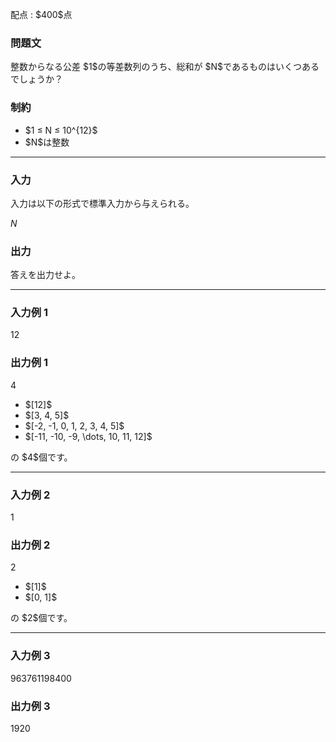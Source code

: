 
<div>

<span>

<span>

<p>
配点 : $400$点
</p>

<div>

<section>

### **問題文**

<p>
整数からなる公差 $1$の等差数列のうち、総和が $N$であるものはいくつあるでしょうか？  
</p>

</section>

</div>

<div>

<section>

### **制約**

<ul>

<li>
$1 ≤ N ≤ 10^{12}$
</li>

<li>
$N$は整数
</li>

</ul>

</section>

</div>

---

<div>

<div>

<section>

### **入力**

<p>
入力は以下の形式で標準入力から与えられる。
</p>

<div>

$N$
</div>

</section>

</div>

<div>

<section>

### **出力**

<p>
答えを出力せよ。
</p>

</section>

</div>

</div>

---

<div>

<section>

### **入力例 1**

<div>

12

</div>

</section>

</div>

<div>

<section>

### **出力例 1**

<div>

4

</div>

<ul>

<li>
$[12]$
</li>

<li>
$[3, 4, 5]$
</li>

<li>
$[-2, -1, 0, 1, 2, 3, 4, 5]$
</li>

<li>
$[-11, -10, -9, \dots, 10, 11, 12]$
</li>

</ul>

<p>
の $4$個です。
</p>

</section>

</div>

---

<div>

<section>

### **入力例 2**

<div>

1

</div>

</section>

</div>

<div>

<section>

### **出力例 2**

<div>

2

</div>

<ul>

<li>
$[1]$
</li>

<li>
$[0, 1]$
</li>

</ul>

<p>
の $2$個です。
</p>

</section>

</div>

---

<div>

<section>

### **入力例 3**

<div>

963761198400

</div>

</section>

</div>

<div>

<section>

### **出力例 3**

<div>

1920

</div>

</section>

</div>

</span>

</span>

</div>
